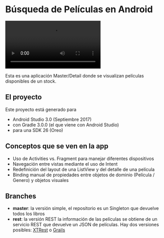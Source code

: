 # Búsqueda de Películas en Android

![image](videos/peliculas_android_kotlin.mp4)

Esta es una aplicación Master/Detail donde se visualizan películas disponibles de un stock.

## El proyecto
Este proyecto está generado para

* Android Studio 3.0 (Septiembre 2017)
* con Gradle 3.0.0 (el que viene con Android Studio)
* para una SDK 26 (Oreo)

## Conceptos que se ven en la app

* Uso de Activities vs. Fragment para manejar diferentes dispositivos
* Navegación entre vistas mediante el uso de Intent
* Redefinición del layout de una ListView y del detalle de una película
* Binding manual de propiedades entre objetos de dominio (Película / Genero) y objetos visuales

## Branches

* **master**: la versión simple, el repositorio es un Singleton que devuelve todos los libros
* **rest**: la versión REST la información de las películas se obtiene de un servicio REST que devuelve un JSON de películas. Hay dos versiones posibles: [XTRest](https://github.com/uqbar-project/eg-videoclub-xtrest) o [Grails](https://github.com/uqbar-project/eg-videoclub-ui-grails)


